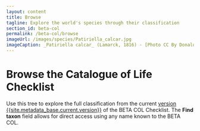 ```yaml
---
layout: content
title: Browse
tagline: Explore the world's species through their classification
section_id: beta-col
permalink: /beta-col/browse
imageUrl: /images/species/Patiriella_calcar.jpg
imageCaption: _Patiriella calcar_ (Lamarck, 1816) - [Photo CC By Donald Hobern](https://www.flickr.com/photos/dhobern/42551733071)
---
```


# Browse the Catalogue of Life Checklist
Use this tree to explore the full classification from the current <a href="/beta-col/metadata">version {{site.metadata_base.current.version}}</a> of the BETA COL Checklist. 
The **Find taxon** field allows for direct access using any name known to the BETA COL.


<div class="row" style="background: white; margin-top: 00px; margin-bottom: 00px">
  <div id="tree" class="catalogue-of-life"></div>
</div>
  <script >
    'use strict';

const e = React.createElement;

class PublicTree extends React.Component {

    render() {
       
      return e(
        ColBrowser.Tree,
        { catalogueKey: '{{ site.react_base.datasetKey }}' , pathToTaxon: '{{ site.react_base.pathToTaxon }}', pathToDataset: '{{ site.react_base.pathToDataset }}' , auth: '{{ site.react_base.auth }}', showTreeOptions: true}
      );
    }
  }

const domContainer = document.querySelector('#tree');
ReactDOM.render(e(PublicTree), domContainer);
  </script>